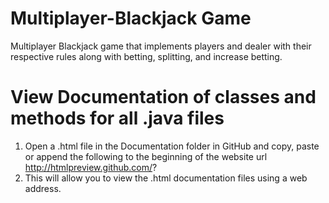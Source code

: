 # Multiplayer-Blackjack Game
Multiplayer Blackjack game that implements players and dealer with their respective rules along with betting, splitting, and increase betting. 

# View Documentation of classes and methods for all .java files
1) Open a .html file in the Documentation folder in GitHub and copy, paste or append the following to the beginning of the website url
http://htmlpreview.github.com/? 
2) This will allow you to view the .html documentation files using a web address. 
